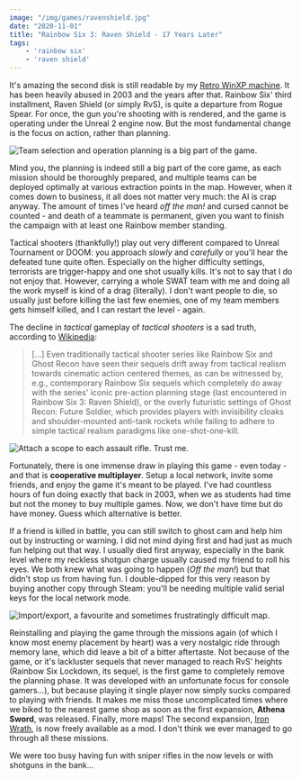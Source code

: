```yaml
---
image: "/img/games/ravenshield.jpg"
date: "2020-11-01"
title: "Rainbow Six 3: Raven Shield - 17 Years Later"
tags:
    - 'rainbow six'
    - 'raven shield'
---
```


It's amazing the second disk is still readable by my [Retro WinXP machine](https://brainbaking.com/post/2020/10/building-a-core2duo-winxp-retro-pc/). It has been heavily abused in 2003 and the years after that. Rainbow Six' third installment, Raven Shield (or simply RvS), is quite a departure from Rogue Spear. For once, the gun you're shooting with is rendered, and the game is operating under the Unreal 2 engine now. But the most fundamental change is the focus on action, rather than planning. 

![](/img/games/ravenshield/rvs1.jpg "Team selection and operation planning is a big part of the game. ")

Mind you, the planning is indeed still a big part of the core game, as each mission should be thoroughly prepared, and multiple teams can be deployed optimally at various extraction points in the map. However, when it comes down to business, it all does not matter very much: the AI is crap anyway. The amount of times I've heard _off the man!_ and cursed cannot be counted - and death of a teammate is permanent, given you want to finish the campaign with at least one Rainbow member standing. 

Tactical shooters (thankfully!) play out very different compared to Unreal Tournament or DOOM: you approach _slowly_ and _carefully_ or you'll hear the defeated tune quite often. Especially on the higher difficulty settings, terrorists are trigger-happy and one shot usually kills. It's not to say that I do not enjoy that. However, carrying a whole SWAT team with me and doing all the work myself is kind of a drag (literally). I don't want people to die, so usually just before killing the last few enemies, one of my team members gets himself killed, and I can restart the level - again. 

The decline in _tactical_ gameplay of _tactical shooters_ is a sad truth, according to [Wikipedia](https://en.wikipedia.org/wiki/Tactical_shooter):

> [...] Even traditionally tactical shooter series like Rainbow Six and Ghost Recon have seen their sequels drift away from tactical realism towards cinematic action centered themes, as can be witnessed by, e.g., contemporary Rainbow Six sequels which completely do away with the series' iconic pre-action planning stage (last encountered in Rainbow Six 3: Raven Shield), or the overly futuristic settings of Ghost Recon: Future Soldier, which provides players with invisibility cloaks and shoulder-mounted anti-tank rockets while failing to adhere to simple tactical realism paradigms like one-shot-one-kill.

![](/img/games/ravenshield/rvs3.jpg "Attach a scope to each assault rifle. Trust me.")

Fortunately, there is one immense draw in playing this game - even today - and that is **cooperative multiplayer**. Setup a local network, invite some friends, and enjoy the game it's meant to be played. I've had countless hours of fun doing exactly that back in 2003, when we as students had time but not the money to buy multiple games. Now, we don't have time but do have money. Guess which alternative is better. 

If a friend is killed in battle, you can still switch to ghost cam and help him out by instructing or warning. I did not mind dying first and had just as much fun helping out that way. I usually died first anyway, especially in the bank level where my reckless shotgun charge usually caused my friend to roll his eyes. We both knew what was going to happen (_Off the man!_) but that didn't stop us from having fun. I double-dipped for this very reason by buying another copy through Steam: you'll be needing multiple valid serial keys for the local network mode.

![](/img/games/ravenshield/rvs2.jpg "Import/export, a favourite and sometimes frustratingly difficult map. ")

Reinstalling and playing the game through the missions again (of which I know most enemy placement by heart) was a very nostalgic ride through memory lane, which did leave a bit of a bitter aftertaste. Not because of the game, or it's lackluster sequels that never managed to reach RvS' heights (Rainbow Six Lockdown, its sequel, is the first game to completely remove the planning phase. It was developed with an unfortunate focus for console gamers...), but because playing it single player now simply sucks compared to playing with friends. It makes me miss those uncomplicated times where we biked to the nearest game shop as soon as the first expansion, **Athena Sword**, was released. Finally, more maps! The second expansion, [Iron Wrath](https://www.moddb.com/games/tom-clancys-rainbow-six-3-raven-shield/downloads/rainbow-six-3-iron-wrath-manual-installation), is now freely available as a mod. I don't think we ever managed to go through all these missions. 

We were too busy having fun with sniper rifles in the now levels or with shotguns in the bank... 

